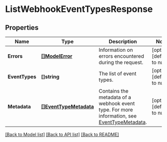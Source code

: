 # ListWebhookEventTypesResponse

## Properties
Name | Type | Description | Notes
------------ | ------------- | ------------- | -------------
**Errors** | [**[]ModelError**](Error.md) | Information on errors encountered during the request. | [optional] [default to null]
**EventTypes** | **[]string** | The list of event types. | [optional] [default to null]
**Metadata** | [**[]EventTypeMetadata**](EventTypeMetadata.md) | Contains the metadata of a webhook event type. For more information, see [EventTypeMetadata](https://developer.squareup.com/reference/square_2024-01-18/objects/EventTypeMetadata). | [optional] [default to null]

[[Back to Model list]](../README.md#documentation-for-models) [[Back to API list]](../README.md#documentation-for-api-endpoints) [[Back to README]](../README.md)

